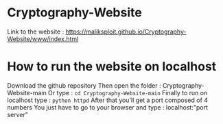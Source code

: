 # Cryptography-Website
Link to the website : https://maliksploit.github.io/Cryptography-Website/www/index.html

# How to run the website on localhost
Download the github repository
Then open the folder : Cryptography-Website-main
Or type :  `cd Cryptography-Website-main`
Finally to run on localhost type : `python httpd`
After that you'll get a port composed of 4 numbers
You just have to go to your browser and type : localhost:"port server"
